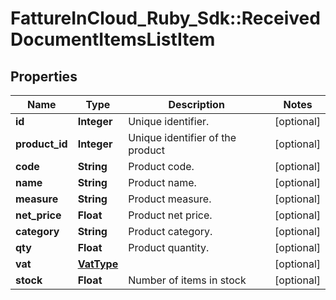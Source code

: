 # FattureInCloud_Ruby_Sdk::ReceivedDocumentItemsListItem

## Properties

| Name | Type | Description | Notes |
| ---- | ---- | ----------- | ----- |
| **id** | **Integer** | Unique identifier. | [optional] |
| **product_id** | **Integer** | Unique identifier of the product | [optional] |
| **code** | **String** | Product code. | [optional] |
| **name** | **String** | Product name. | [optional] |
| **measure** | **String** | Product measure. | [optional] |
| **net_price** | **Float** | Product net price. | [optional] |
| **category** | **String** | Product category. | [optional] |
| **qty** | **Float** | Product quantity. | [optional] |
| **vat** | [**VatType**](VatType.md) |  | [optional] |
| **stock** | **Float** | Number of items in stock | [optional] |

